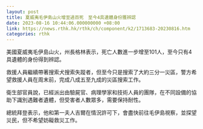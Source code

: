 ```yaml
---
layout: post
title: 夏威夷毛伊島山火增至過百死　至今4具遺體身份獲辨認
date: 2023-08-16 10:44:06.000000000 +08:00
link: https://news.rthk.hk/rthk/ch/component/k2/1713683-20230816.htm
categories: rthk
---
```


美國夏威夷毛伊島山火，州長格林表示，死亡人數進一步增至101人，至今只有4具遺體的身份得到辨認。

救援人員繼續帶著搜索犬搜索失蹤者，但至今只是搜索了大約三分一災區，警方希望救援人員在周末前，完成八成五至九成的災區搜索工作。

衛生部官員說，已經派出由驗屍官、病理學家和技術人員的團隊，在不同設備的協助下識別遇難者遺體，但受害者人數眾多，需要保持耐性。

總統拜登表示，他和第一夫人吉爾在情況許可下，會盡快前往毛伊島視察，並探望災民，但不希望妨礙救災工作。
